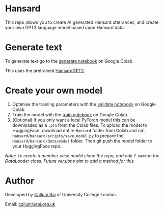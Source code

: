# Hansard

This repo allows you to create AI generated Hansard utterances, and create your own GPT2 language model based upon Hansard data.

# Generate text

To generate text go to the [generate notebook](https://colab.research.google.com/github/CallumRai/Hansard/blob/master/hansard/scripts/generate.ipynb) on Google Colab.

This uses the pretrained [HansardGPT2](https://huggingface.co/CallumRai/HansardGPT2).

# Create your own model

1. Optimise the training parameters with the [validate notebook](https://colab.research.google.com/github/CallumRai/Hansard/blob/master/hansard/scripts/validate.ipynb) on Google Colab.
2. Train the model with the [train notebook](https://colab.research.google.com/github/CallumRai/Hansard/blob/master/hansard/scripts/train.ipynb) on Google Colab.
3. (Optional) If you only want a local PyTorch model this can be downloaded as a ```.pth``` from the Colab files. To upload the model to HuggingFace, download entire ```Hansard``` folder from Colab and run ```Hansard/hansard/scripts/save_model.py``` to prepare the ```Hansard/hansard/data/model``` folder. Then git push the model folder to your HuggingFace repo.

*Note: To create a member-wise model clone the repo, and edit ```f_name``` in the DataLoader class. Future versions aim to add a method for this.*

# Author
Developed by [Callum Rai](linkedin.com/in/callumrai) of University College London.

Email: callum@rai.org.uk
